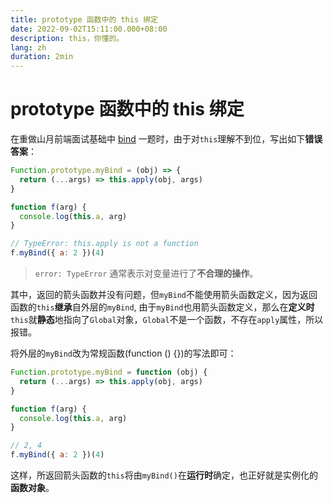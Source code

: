 ```yaml
---
title: prototype 函数中的 this 绑定
date: 2022-09-02T15:11:00.000+08:00
description: this，你懂的。
lang: zh
duration: 2min
---
```


# prototype 函数中的 this 绑定

在重做山月前端面试基础中 [bind](https://q.shanyue.tech/fe/js/32.html) 一题时，由于对`this`理解不到位，写出如下**错误答案**：

```js
Function.prototype.myBind = (obj) => {
  return (...args) => this.apply(obj, args)
}

function f(arg) {
  console.log(this.a, arg)
}

// TypeError: this.apply is not a function
f.myBind({ a: 2 })(4)
```

> `error: TypeError` 通常表示对变量进行了**不合理的操作**。

其中，返回的箭头函数并没有问题，但`myBind`不能使用箭头函数定义，因为返回函数的`this`**继承**自外层的`myBind`,
由于`myBind`也用箭头函数定义，那么在**定义时**`this`就**静态**地指向了`Global`对象，`Global`不是一个函数，不存在`apply`属性，所以报错。

将外层的`myBind`改为常规函数(function () \{\})的写法即可：

```js
Function.prototype.myBind = function (obj) {
  return (...args) => this.apply(obj, args)
}

function f(arg) {
  console.log(this.a, arg)
}

// 2, 4
f.myBind({ a: 2 })(4)
```

这样，所返回箭头函数的`this`将由`myBind()`在**运行时**确定，也正好就是实例化的**函数对象**。
